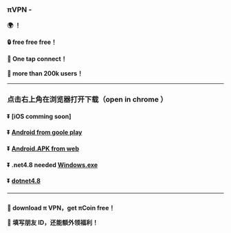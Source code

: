 ### πVPN - 
**:earth_africa:  ！**

**:lock: free free free！**

**:rocket: One tap connect！**

**:man: more than 200k users！**

---
### 点击右上角在浏览器打开下载（open in chrome ）
#### :arrow_double_down: [iOS comming soon] 
#### :arrow_double_down: [Android from goole play](https://play.google.com/store/apps/details?id=com.paivpn.ssandroid)
#### :arrow_double_down: [Android.APK from web](https://pai-network.cyou/app_download/app-release.apk)
#### :arrow_double_down: .net4.8 needed [Windows.exe](https://pai-network.cyou/app_download/PiVPN1.0.2.zip)

#### :arrow_double_down: [dotnet4.8](https://dotnet.microsoft.com/en-us/download/dotnet-framework/thank-you/net48-web-installer)

---
### 
**:gift: download π VPN，get πCoin free！**

**:gift: 填写朋友 ID，还能额外领福利！**
